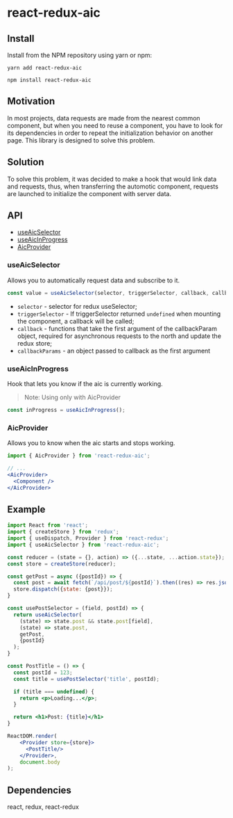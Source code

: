 # react-redux-aic

## Install

Install from the NPM repository using yarn or npm:

```shell
yarn add react-redux-aic
```

```shell
npm install react-redux-aic
```

## Motivation

In most projects, data requests are made from the nearest common component, but when you need to reuse a component, you have to look for its dependencies in order to repeat the initialization behavior on another page. This library is designed to solve this problem.

## Solution

To solve this problem, it was decided to make a hook that would link data and requests, thus, when transferring the automotic component, requests are launched to initialize the component with server data.

## API

- [useAicSelector](###useaicselector)
- [useAicInProgress](###useaicinprogress)
- [AicProvider](###aicprovider)

### useAicSelector

Allows you to automatically request data and subscribe to it.

```js
const value = useAicSelector(selector, triggerSelector, callback, callbackParams);
```
- `selector` - selector for redux useSelector;
- `triggerSelector` - If triggerSelector returned `undefined` when mounting the component, a callback will be called;
- `callback` - functions that take the first argument of the callbackParam object, required for asynchronous requests to the north and update the redux store;
- `callbackParams` - an object passed to callback as the first argument

### useAicInProgress

Hook that lets you know if the aic is currently working.

> Note: Using only with AicProvider

```js
const inProgress = useAicInProgress();
```

### AicProvider

Allows you to know when the aic starts and stops working.

```jsx
import { AicProvider } from 'react-redux-aic';

// ...
<AicProvider>
  <Component />
</AicProvider>
```

## Example

```jsx
import React from 'react';
import { createStore } from 'redux';
import { useDispatch, Provider } from 'react-redux';
import { useAicSelector } from 'react-redux-aic';

const reducer = (state = {}, action) => ({...state, ...action.state});
const store = createStore(reducer);

const getPost = async ({postId}) => {
  const post = await fetch(`/api/post/${postId}`).then((res) => res.json());
  store.dispatch({state: {post}});
}

const usePostSelector = (field, postId) => {
  return useAicSelector(
    (state) => state.post && state.post[field],
    (state) => state.post,
    getPost,
    {postId}
  );
}

const PostTitle = () => {
  const postId = 123;
  const title = usePostSelector('title', postId);

  if (title === undefined) {
    return <p>Loading...</p>;
  }

  return <h1>Post: {title}</h1>
}

ReactDOM.render(
    <Provider store={store}>
      <PostTitle/>
    </Provider>,
    document.body
);
```

## Dependencies

react, redux, react-redux

